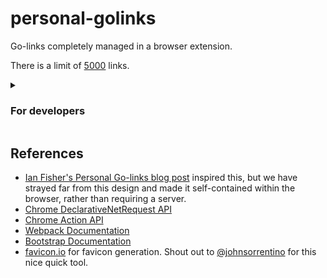 # personal-golinks

Go-links completely managed in a browser extension.

There is a limit of [5000](https://developer.chrome.com/docs/extensions/reference/declarativeNetRequest/#property-MAX_NUMBER_OF_DYNAMIC_AND_SESSION_RULES) links.

<details>

<summary>

### For developers

</summary>

This is a Chrome extension using Manifest V3. We take advantage of Chrome's [DeclarativeNetRequest API](https://developer.chrome.com/docs/extensions/reference/declarativeNetRequest/) to redirect requests to custom short-links.

### Bundling

This project is bundled with [Webpack](https://webpack.js.org/concepts/). To re-build as you edit, try:

`npx webpack`

This will trigger a job that will watch for changes and rebuild any time you save.

### Styling

This extension is styled using [Bootstrap](https://getbootstrap.com/docs/5.2/getting-started/introduction/) pre-sets.

### Conventions

To format code:
`npx prettier --write .`

</details>

## References

- [Ian Fisher's Personal Go-links blog post](https://iafisher.com/blog/2020/10/golinks) inspired this, but we have strayed far from this design and made it self-contained within the browser, rather than requiring a server.
- [Chrome DeclarativeNetRequest API](https://developer.chrome.com/docs/extensions/reference/declarativeNetRequest/)
- [Chrome Action API](https://developer.chrome.com/docs/extensions/reference/action/)
- [Webpack Documentation](https://webpack.js.org/concepts/)
- [Bootstrap Documentation](https://getbootstrap.com/docs/5.2/getting-started/introduction/)
- [favicon.io](https://favicon.io/) for favicon generation. Shout out to [@johnsorrentino](https://twitter.com/johnsorrentino) for this nice quick tool.
